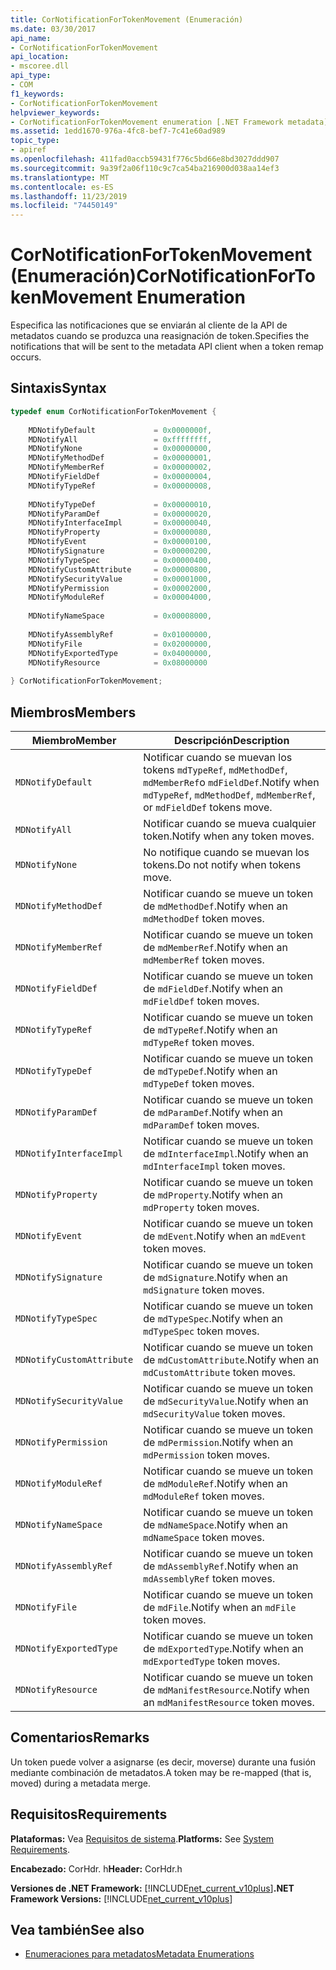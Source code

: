 ```yaml
---
title: CorNotificationForTokenMovement (Enumeración)
ms.date: 03/30/2017
api_name:
- CorNotificationForTokenMovement
api_location:
- mscoree.dll
api_type:
- COM
f1_keywords:
- CorNotificationForTokenMovement
helpviewer_keywords:
- CorNotificationForTokenMovement enumeration [.NET Framework metadata]
ms.assetid: 1edd1670-976a-4fc8-bef7-7c41e60ad989
topic_type:
- apiref
ms.openlocfilehash: 411fad0accb59431f776c5bd66e8bd3027ddd907
ms.sourcegitcommit: 9a39f2a06f110c9c7ca54ba216900d038aa14ef3
ms.translationtype: MT
ms.contentlocale: es-ES
ms.lasthandoff: 11/23/2019
ms.locfileid: "74450149"
---
```

# <a name="cornotificationfortokenmovement-enumeration"></a><span data-ttu-id="5e7cd-102">CorNotificationForTokenMovement (Enumeración)</span><span class="sxs-lookup"><span data-stu-id="5e7cd-102">CorNotificationForTokenMovement Enumeration</span></span>
<span data-ttu-id="5e7cd-103">Especifica las notificaciones que se enviarán al cliente de la API de metadatos cuando se produzca una reasignación de token.</span><span class="sxs-lookup"><span data-stu-id="5e7cd-103">Specifies the notifications that will be sent to the metadata API client when a token remap occurs.</span></span>  
  
## <a name="syntax"></a><span data-ttu-id="5e7cd-104">Sintaxis</span><span class="sxs-lookup"><span data-stu-id="5e7cd-104">Syntax</span></span>  
  
```cpp  
typedef enum CorNotificationForTokenMovement {  
  
    MDNotifyDefault             = 0x0000000f,  
    MDNotifyAll                 = 0xffffffff,  
    MDNotifyNone                = 0x00000000,  
    MDNotifyMethodDef           = 0x00000001,  
    MDNotifyMemberRef           = 0x00000002,  
    MDNotifyFieldDef            = 0x00000004,  
    MDNotifyTypeRef             = 0x00000008,  
  
    MDNotifyTypeDef             = 0x00000010,  
    MDNotifyParamDef            = 0x00000020,  
    MDNotifyInterfaceImpl       = 0x00000040,  
    MDNotifyProperty            = 0x00000080,  
    MDNotifyEvent               = 0x00000100,  
    MDNotifySignature           = 0x00000200,  
    MDNotifyTypeSpec            = 0x00000400,  
    MDNotifyCustomAttribute     = 0x00000800,  
    MDNotifySecurityValue       = 0x00001000,  
    MDNotifyPermission          = 0x00002000,  
    MDNotifyModuleRef           = 0x00004000,  
  
    MDNotifyNameSpace           = 0x00008000,  
  
    MDNotifyAssemblyRef         = 0x01000000,  
    MDNotifyFile                = 0x02000000,  
    MDNotifyExportedType        = 0x04000000,  
    MDNotifyResource            = 0x08000000  
  
} CorNotificationForTokenMovement;  
```  
  
## <a name="members"></a><span data-ttu-id="5e7cd-105">Miembros</span><span class="sxs-lookup"><span data-stu-id="5e7cd-105">Members</span></span>  
  
|<span data-ttu-id="5e7cd-106">Miembro</span><span class="sxs-lookup"><span data-stu-id="5e7cd-106">Member</span></span>|<span data-ttu-id="5e7cd-107">Descripción</span><span class="sxs-lookup"><span data-stu-id="5e7cd-107">Description</span></span>|  
|------------|-----------------|  
|`MDNotifyDefault`|<span data-ttu-id="5e7cd-108">Notificar cuando se muevan los tokens `mdTypeRef`, `mdMethodDef`, `mdMemberRef`o `mdFieldDef`.</span><span class="sxs-lookup"><span data-stu-id="5e7cd-108">Notify when `mdTypeRef`, `mdMethodDef`, `mdMemberRef`, or `mdFieldDef` tokens move.</span></span>|  
|`MDNotifyAll`|<span data-ttu-id="5e7cd-109">Notificar cuando se mueva cualquier token.</span><span class="sxs-lookup"><span data-stu-id="5e7cd-109">Notify when any token moves.</span></span>|  
|`MDNotifyNone`|<span data-ttu-id="5e7cd-110">No notifique cuando se muevan los tokens.</span><span class="sxs-lookup"><span data-stu-id="5e7cd-110">Do not notify when tokens move.</span></span>|  
|`MDNotifyMethodDef`|<span data-ttu-id="5e7cd-111">Notificar cuando se mueve un token de `mdMethodDef`.</span><span class="sxs-lookup"><span data-stu-id="5e7cd-111">Notify when an `mdMethodDef` token moves.</span></span>|  
|`MDNotifyMemberRef`|<span data-ttu-id="5e7cd-112">Notificar cuando se mueve un token de `mdMemberRef`.</span><span class="sxs-lookup"><span data-stu-id="5e7cd-112">Notify when an `mdMemberRef` token moves.</span></span>|  
|`MDNotifyFieldDef`|<span data-ttu-id="5e7cd-113">Notificar cuando se mueve un token de `mdFieldDef`.</span><span class="sxs-lookup"><span data-stu-id="5e7cd-113">Notify when an `mdFieldDef` token moves.</span></span>|  
|`MDNotifyTypeRef`|<span data-ttu-id="5e7cd-114">Notificar cuando se mueve un token de `mdTypeRef`.</span><span class="sxs-lookup"><span data-stu-id="5e7cd-114">Notify when an `mdTypeRef` token moves.</span></span>|  
|`MDNotifyTypeDef`|<span data-ttu-id="5e7cd-115">Notificar cuando se mueve un token de `mdTypeDef`.</span><span class="sxs-lookup"><span data-stu-id="5e7cd-115">Notify when an `mdTypeDef` token moves.</span></span>|  
|`MDNotifyParamDef`|<span data-ttu-id="5e7cd-116">Notificar cuando se mueve un token de `mdParamDef`.</span><span class="sxs-lookup"><span data-stu-id="5e7cd-116">Notify when an `mdParamDef` token moves.</span></span>|  
|`MDNotifyInterfaceImpl`|<span data-ttu-id="5e7cd-117">Notificar cuando se mueve un token de `mdInterfaceImpl`.</span><span class="sxs-lookup"><span data-stu-id="5e7cd-117">Notify when an `mdInterfaceImpl` token moves.</span></span>|  
|`MDNotifyProperty`|<span data-ttu-id="5e7cd-118">Notificar cuando se mueve un token de `mdProperty`.</span><span class="sxs-lookup"><span data-stu-id="5e7cd-118">Notify when an `mdProperty` token moves.</span></span>|  
|`MDNotifyEvent`|<span data-ttu-id="5e7cd-119">Notificar cuando se mueve un token de `mdEvent`.</span><span class="sxs-lookup"><span data-stu-id="5e7cd-119">Notify when an `mdEvent` token moves.</span></span>|  
|`MDNotifySignature`|<span data-ttu-id="5e7cd-120">Notificar cuando se mueve un token de `mdSignature`.</span><span class="sxs-lookup"><span data-stu-id="5e7cd-120">Notify when an `mdSignature` token moves.</span></span>|  
|`MDNotifyTypeSpec`|<span data-ttu-id="5e7cd-121">Notificar cuando se mueve un token de `mdTypeSpec`.</span><span class="sxs-lookup"><span data-stu-id="5e7cd-121">Notify when an `mdTypeSpec` token moves.</span></span>|  
|`MDNotifyCustomAttribute`|<span data-ttu-id="5e7cd-122">Notificar cuando se mueve un token de `mdCustomAttribute`.</span><span class="sxs-lookup"><span data-stu-id="5e7cd-122">Notify when an `mdCustomAttribute` token moves.</span></span>|  
|`MDNotifySecurityValue`|<span data-ttu-id="5e7cd-123">Notificar cuando se mueve un token de `mdSecurityValue`.</span><span class="sxs-lookup"><span data-stu-id="5e7cd-123">Notify when an `mdSecurityValue` token moves.</span></span>|  
|`MDNotifyPermission`|<span data-ttu-id="5e7cd-124">Notificar cuando se mueve un token de `mdPermission`.</span><span class="sxs-lookup"><span data-stu-id="5e7cd-124">Notify when an `mdPermission` token moves.</span></span>|  
|`MDNotifyModuleRef`|<span data-ttu-id="5e7cd-125">Notificar cuando se mueve un token de `mdModuleRef`.</span><span class="sxs-lookup"><span data-stu-id="5e7cd-125">Notify when an `mdModuleRef` token moves.</span></span>|  
|`MDNotifyNameSpace`|<span data-ttu-id="5e7cd-126">Notificar cuando se mueve un token de `mdNameSpace`.</span><span class="sxs-lookup"><span data-stu-id="5e7cd-126">Notify when an `mdNameSpace` token moves.</span></span>|  
|`MDNotifyAssemblyRef`|<span data-ttu-id="5e7cd-127">Notificar cuando se mueve un token de `mdAssemblyRef`.</span><span class="sxs-lookup"><span data-stu-id="5e7cd-127">Notify when an `mdAssemblyRef` token moves.</span></span>|  
|`MDNotifyFile`|<span data-ttu-id="5e7cd-128">Notificar cuando se mueve un token de `mdFile`.</span><span class="sxs-lookup"><span data-stu-id="5e7cd-128">Notify when an `mdFile` token moves.</span></span>|  
|`MDNotifyExportedType`|<span data-ttu-id="5e7cd-129">Notificar cuando se mueve un token de `mdExportedType`.</span><span class="sxs-lookup"><span data-stu-id="5e7cd-129">Notify when an `mdExportedType` token moves.</span></span>|  
|`MDNotifyResource`|<span data-ttu-id="5e7cd-130">Notificar cuando se mueve un token de `mdManifestResource`.</span><span class="sxs-lookup"><span data-stu-id="5e7cd-130">Notify when an `mdManifestResource` token moves.</span></span>|  
  
## <a name="remarks"></a><span data-ttu-id="5e7cd-131">Comentarios</span><span class="sxs-lookup"><span data-stu-id="5e7cd-131">Remarks</span></span>  
 <span data-ttu-id="5e7cd-132">Un token puede volver a asignarse (es decir, moverse) durante una fusión mediante combinación de metadatos.</span><span class="sxs-lookup"><span data-stu-id="5e7cd-132">A token may be re-mapped (that is, moved) during a metadata merge.</span></span>  
  
## <a name="requirements"></a><span data-ttu-id="5e7cd-133">Requisitos</span><span class="sxs-lookup"><span data-stu-id="5e7cd-133">Requirements</span></span>  
 <span data-ttu-id="5e7cd-134">**Plataformas:** Vea [Requisitos de sistema](../../../../docs/framework/get-started/system-requirements.md).</span><span class="sxs-lookup"><span data-stu-id="5e7cd-134">**Platforms:** See [System Requirements](../../../../docs/framework/get-started/system-requirements.md).</span></span>  
  
 <span data-ttu-id="5e7cd-135">**Encabezado:** CorHdr. h</span><span class="sxs-lookup"><span data-stu-id="5e7cd-135">**Header:** CorHdr.h</span></span>  
  
 <span data-ttu-id="5e7cd-136">**Versiones de .NET Framework:** [!INCLUDE[net_current_v10plus](../../../../includes/net-current-v10plus-md.md)]</span><span class="sxs-lookup"><span data-stu-id="5e7cd-136">**.NET Framework Versions:** [!INCLUDE[net_current_v10plus](../../../../includes/net-current-v10plus-md.md)]</span></span>  
  
## <a name="see-also"></a><span data-ttu-id="5e7cd-137">Vea también</span><span class="sxs-lookup"><span data-stu-id="5e7cd-137">See also</span></span>

- [<span data-ttu-id="5e7cd-138">Enumeraciones para metadatos</span><span class="sxs-lookup"><span data-stu-id="5e7cd-138">Metadata Enumerations</span></span>](../../../../docs/framework/unmanaged-api/metadata/metadata-enumerations.md)
